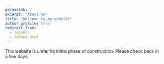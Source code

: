 ```yaml
---
permalink: /
excerpt: "About me"
title: "Welcome to my website"
author_profile: true
redirect_from: 
  - /about/
  - /about.html
---
```




This website is under its initial phase of construction. Please check back in a few days.
